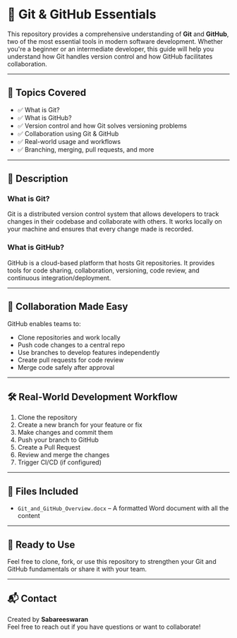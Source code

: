 # 🧠 Git & GitHub Essentials

This repository provides a comprehensive understanding of **Git** and **GitHub**, two of the most essential tools in modern software development. Whether you're a beginner or an intermediate developer, this guide will help you understand how Git handles version control and how GitHub facilitates collaboration.

---

## 📌 Topics Covered

- ✅ What is Git?
- ✅ What is GitHub?
- ✅ Version control and how Git solves versioning problems
- ✅ Collaboration using Git & GitHub
- ✅ Real-world usage and workflows
- ✅ Branching, merging, pull requests, and more

---

## 📖 Description

### What is Git?
Git is a distributed version control system that allows developers to track changes in their codebase and collaborate with others. It works locally on your machine and ensures that every change made is recorded.

### What is GitHub?
GitHub is a cloud-based platform that hosts Git repositories. It provides tools for code sharing, collaboration, versioning, code review, and continuous integration/deployment.

---

## 🤝 Collaboration Made Easy

GitHub enables teams to:
- Clone repositories and work locally
- Push code changes to a central repo
- Use branches to develop features independently
- Create pull requests for code review
- Merge code safely after approval

---

## 🛠 Real-World Development Workflow

1. Clone the repository
2. Create a new branch for your feature or fix
3. Make changes and commit them
4. Push your branch to GitHub
5. Create a Pull Request
6. Review and merge the changes
7. Trigger CI/CD (if configured)

---

## 📂 Files Included

- `Git_and_GitHub_Overview.docx` – A formatted Word document with all the content


---

## 🚀 Ready to Use

Feel free to clone, fork, or use this repository to strengthen your Git and GitHub fundamentals or share it with your team.

---

## 📬 Contact

Created by **Sabareeswaran**  
Feel free to reach out if you have questions or want to collaborate!

